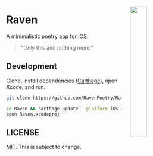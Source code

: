 <img align="right" width="30%" style="float:right;padding:20px;" src="http://i.imgur.com/gXa6QRn.jpg">

# Raven

A minimalistic poetry app for iOS.
> "Only this and nothing more."

## Development

Clone, install dependencies ([Carthage](https://github.com/Carthage/Carthage)), open Xcode, and run.

```bash
git clone https://github.com/RavenPoetry/Raven

cd Raven && carthage update --platform iOS # install dependencies
open Raven.xcodeproj
```

## LICENSE
[MIT](LICENSE). This is subject to change.
